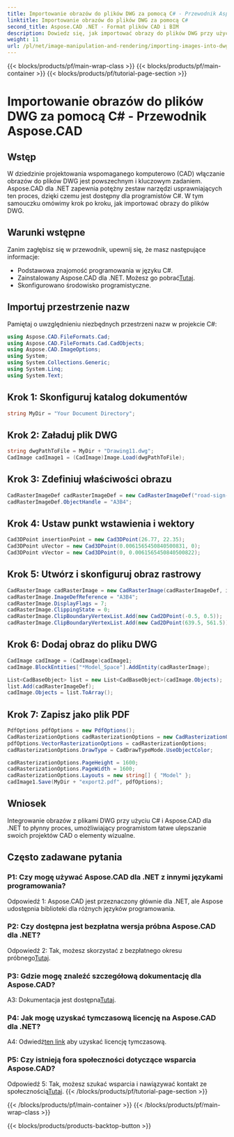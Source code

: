 ```yaml
---
title: Importowanie obrazów do plików DWG za pomocą C# - Przewodnik Aspose.CAD
linktitle: Importowanie obrazów do plików DWG za pomocą C#
second_title: Aspose.CAD .NET - Format plików CAD i BIM
description: Dowiedz się, jak importować obrazy do plików DWG przy użyciu C# z Aspose.CAD dla .NET. Postępuj zgodnie z naszym przewodnikiem krok po kroku, aby zapewnić bezproblemową integrację.
weight: 11
url: /pl/net/image-manipulation-and-rendering/importing-images-into-dwg/
---
```


{{< blocks/products/pf/main-wrap-class >}}
{{< blocks/products/pf/main-container >}}
{{< blocks/products/pf/tutorial-page-section >}}

# Importowanie obrazów do plików DWG za pomocą C# - Przewodnik Aspose.CAD

## Wstęp

W dziedzinie projektowania wspomaganego komputerowo (CAD) włączanie obrazów do plików DWG jest powszechnym i kluczowym zadaniem. Aspose.CAD dla .NET zapewnia potężny zestaw narzędzi usprawniających ten proces, dzięki czemu jest dostępny dla programistów C#. W tym samouczku omówimy krok po kroku, jak importować obrazy do plików DWG.

## Warunki wstępne

Zanim zagłębisz się w przewodnik, upewnij się, że masz następujące informacje:

- Podstawowa znajomość programowania w języku C#.
-  Zainstalowany Aspose.CAD dla .NET. Możesz go pobrać[Tutaj](https://releases.aspose.com/cad/net/).
- Skonfigurowano środowisko programistyczne.

## Importuj przestrzenie nazw

Pamiętaj o uwzględnieniu niezbędnych przestrzeni nazw w projekcie C#:

```csharp
using Aspose.CAD.FileFormats.Cad;
using Aspose.CAD.FileFormats.Cad.CadObjects;
using Aspose.CAD.ImageOptions;
using System;
using System.Collections.Generic;
using System.Linq;
using System.Text;
```

## Krok 1: Skonfiguruj katalog dokumentów

```csharp
string MyDir = "Your Document Directory";
```

## Krok 2: Załaduj plik DWG

```csharp
string dwgPathToFile = MyDir + "Drawing11.dwg";
CadImage cadImage1 = (CadImage)Image.Load(dwgPathToFile);
```

## Krok 3: Zdefiniuj właściwości obrazu

```csharp
CadRasterImageDef cadRasterImageDef = new CadRasterImageDef("road-sign-custom.png", 640, 562);
cadRasterImageDef.ObjectHandle = "A3B4";
```

## Krok 4: Ustaw punkt wstawienia i wektory

```csharp
Cad3DPoint insertionPoint = new Cad3DPoint(26.77, 22.35);
Cad3DPoint uVector = new Cad3DPoint(0.0061565450840500831, 0);
Cad3DPoint vVector = new Cad3DPoint(0, 0.0061565450840500822);
```

## Krok 5: Utwórz i skonfiguruj obraz rastrowy

```csharp
CadRasterImage cadRasterImage = new CadRasterImage(cadRasterImageDef, insertionPoint, uVector, vVector);
cadRasterImage.ImageDefReference = "A3B4";
cadRasterImage.DisplayFlags = 7;
cadRasterImage.ClippingState = 0;
cadRasterImage.ClipBoundaryVertexList.Add(new Cad2DPoint(-0.5, 0.5));
cadRasterImage.ClipBoundaryVertexList.Add(new Cad2DPoint(639.5, 561.5));
```

## Krok 6: Dodaj obraz do pliku DWG

```csharp
CadImage cadImage = (CadImage)cadImage1;
cadImage.BlockEntities["*Model_Space"].AddEntity(cadRasterImage);

List<CadBaseObject> list = new List<CadBaseObject>(cadImage.Objects);
list.Add(cadRasterImageDef);
cadImage.Objects = list.ToArray();
```

## Krok 7: Zapisz jako plik PDF

```csharp
PdfOptions pdfOptions = new PdfOptions();
CadRasterizationOptions cadRasterizationOptions = new CadRasterizationOptions();
pdfOptions.VectorRasterizationOptions = cadRasterizationOptions;
cadRasterizationOptions.DrawType = CadDrawTypeMode.UseObjectColor;

cadRasterizationOptions.PageHeight = 1600;
cadRasterizationOptions.PageWidth = 1600;
cadRasterizationOptions.Layouts = new string[] { "Model" };
cadImage1.Save(MyDir + "export2.pdf", pdfOptions);
```

## Wniosek

Integrowanie obrazów z plikami DWG przy użyciu C# i Aspose.CAD dla .NET to płynny proces, umożliwiający programistom łatwe ulepszanie swoich projektów CAD o elementy wizualne.

## Często zadawane pytania

### P1: Czy mogę używać Aspose.CAD dla .NET z innymi językami programowania?

Odpowiedź 1: Aspose.CAD jest przeznaczony głównie dla .NET, ale Aspose udostępnia biblioteki dla różnych języków programowania.

### P2: Czy dostępna jest bezpłatna wersja próbna Aspose.CAD dla .NET?

 Odpowiedź 2: Tak, możesz skorzystać z bezpłatnego okresu próbnego[Tutaj](https://releases.aspose.com/).

### P3: Gdzie mogę znaleźć szczegółową dokumentację dla Aspose.CAD?

 A3: Dokumentacja jest dostępna[Tutaj](https://reference.aspose.com/cad/net/).

### P4: Jak mogę uzyskać tymczasową licencję na Aspose.CAD dla .NET?

 A4: Odwiedź[ten link](https://purchase.aspose.com/temporary-license/) aby uzyskać licencję tymczasową.

### P5: Czy istnieją fora społeczności dotyczące wsparcia Aspose.CAD?

 Odpowiedź 5: Tak, możesz szukać wsparcia i nawiązywać kontakt ze społecznością[Tutaj](https://forum.aspose.com/c/cad/19).
{{< /blocks/products/pf/tutorial-page-section >}}

{{< /blocks/products/pf/main-container >}}
{{< /blocks/products/pf/main-wrap-class >}}

{{< blocks/products/products-backtop-button >}}
